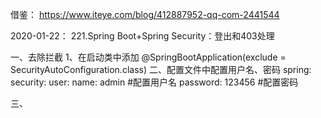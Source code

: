 借鉴： https://www.iteye.com/blog/412887952-qq-com-2441544

2020-01-22： 221.Spring Boot+Spring Security：登出和403处理

一、去除拦截
1、在启动类中添加 @SpringBootApplication(exclude = SecurityAutoConfiguration.class)
二、配置文件中配置用户名、密码
spring:
  security:
    user:
      name: admin   #配置用户名
      password: 123456   #配置密码

三、